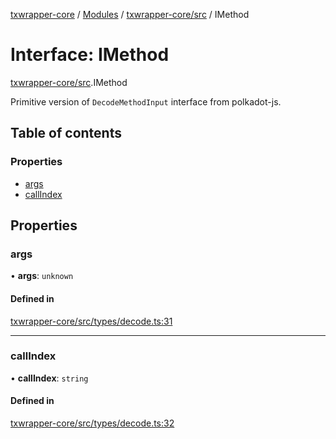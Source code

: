 [txwrapper-core](../README.md) / [Modules](../modules.md) / [txwrapper-core/src](../modules/txwrapper_core_src.md) / IMethod

# Interface: IMethod

[txwrapper-core/src](../modules/txwrapper_core_src.md).IMethod

Primitive version of `DecodeMethodInput` interface from polkadot-js.

## Table of contents

### Properties

- [args](txwrapper_core_src.IMethod.md#args)
- [callIndex](txwrapper_core_src.IMethod.md#callindex)

## Properties

### args

• **args**: `unknown`

#### Defined in

[txwrapper-core/src/types/decode.ts:31](https://github.com/paritytech/txwrapper-core/blob/bb9e677/packages/txwrapper-core/src/types/decode.ts#L31)

___

### callIndex

• **callIndex**: `string`

#### Defined in

[txwrapper-core/src/types/decode.ts:32](https://github.com/paritytech/txwrapper-core/blob/bb9e677/packages/txwrapper-core/src/types/decode.ts#L32)
